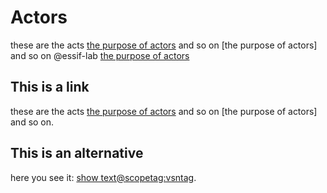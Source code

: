 # Actors

these are the acts [the purpose of actors](actor#purpose@) and so on [the purpose of actors] and so on @essif-lab [the purpose of actors](actor#purpose@essif-lab)

## This is a link

these are the acts [the purpose of actors](actor/purpose/essif-lab) and so on [the purpose of actors] and so on.

## This is an alternative

 here you see it: [show text@scopetag:vsntag](term#trait).
